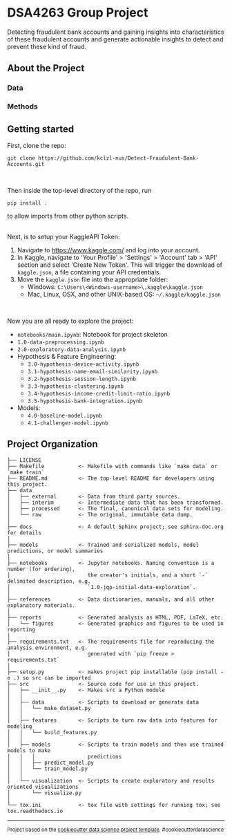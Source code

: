 # DSA4263 Group Project
Detecting fraudulent bank accounts and gaining insights into characteristics of these fraudulent accounts and generate actionable insights to detect and prevent these kind of fraud.


## About the Project
### Data

### Methods

## Getting started
First, clone the repo:
```
git clone https://github.com/kclzl-nus/Detect-Fraudulent-Bank-Accounts.git
```
<br/>

Then inside the top-level directory of the repo, run 
```
pip install .
```
to allow imports from other python scripts.

<br/>
Next, is to setup your KaggleAPI Token:

1. Navigate to https://www.kaggle.com/ and log into your account.
2. In Kaggle, navigate to 'Your Profile' > 'Settings' > 'Account' tab > 'API' section and select 'Create New Token'. This will trigger the download of `kaggle.json`, a file containing your API credentials.
3. Move the `kaggle.json` file into the appropriate folder:
    + Windows: `C:\Users\<Windows-username>\.kaggle\kaggle.json`
    + Mac, Linux, OSX, and other UNIX-based OS: `~/.kaggle/kaggle.json`
<br/>

Now you are all ready to explore the project:
+ `notebooks/main.ipynb`: Notebook for project skeleton
+ `1.0-data-preprocessing.ipynb`
+ `2.0-exploratory-data-analysis.ipynb`
+ Hypothesis & Feature Engineering:
    + `3.0-hypothesis-device-activity.ipynb`
    + `3.1-hypothesis-name-email-similarity.ipynb`
    + `3.2-hypothesis-session-length.ipynb`
    + `3.3-hypothesis-clustering.ipynb`
    + `3.4-hypothesis-income-credit-limit-ratio.ipynb`
    + `3.5-hypothesis-bank-integration.ipynb`
+ Models:
    + `4.0-baseline-model.ipynb`
    + `4.1-challenger-model.ipynb`


Project Organization
------------

    ├── LICENSE
    ├── Makefile           <- Makefile with commands like `make data` or `make train`
    ├── README.md          <- The top-level README for developers using this project.
    ├── data
    │   ├── external       <- Data from third party sources.
    │   ├── interim        <- Intermediate data that has been transformed.
    │   ├── processed      <- The final, canonical data sets for modeling.
    │   └── raw            <- The original, immutable data dump.
    │
    ├── docs               <- A default Sphinx project; see sphinx-doc.org for details
    │
    ├── models             <- Trained and serialized models, model predictions, or model summaries
    │
    ├── notebooks          <- Jupyter notebooks. Naming convention is a number (for ordering),
    │                         the creator's initials, and a short `-` delimited description, e.g.
    │                         `1.0-jqp-initial-data-exploration`.
    │
    ├── references         <- Data dictionaries, manuals, and all other explanatory materials.
    │
    ├── reports            <- Generated analysis as HTML, PDF, LaTeX, etc.
    │   └── figures        <- Generated graphics and figures to be used in reporting
    │
    ├── requirements.txt   <- The requirements file for reproducing the analysis environment, e.g.
    │                         generated with `pip freeze > requirements.txt`
    │
    ├── setup.py           <- makes project pip installable (pip install -e .) so src can be imported
    ├── src                <- Source code for use in this project.
    │   ├── __init__.py    <- Makes src a Python module
    │   │
    │   ├── data           <- Scripts to download or generate data
    │   │   └── make_dataset.py
    │   │
    │   ├── features       <- Scripts to turn raw data into features for modeling
    │   │   └── build_features.py
    │   │
    │   ├── models         <- Scripts to train models and then use trained models to make
    │   │   │                 predictions
    │   │   ├── predict_model.py
    │   │   └── train_model.py
    │   │
    │   └── visualization  <- Scripts to create exploratory and results oriented visualizations
    │       └── visualize.py
    │
    └── tox.ini            <- tox file with settings for running tox; see tox.readthedocs.io


--------

<p><small>Project based on the <a target="_blank" href="https://drivendata.github.io/cookiecutter-data-science/">cookiecutter data science project template</a>. #cookiecutterdatascience</small></p>
